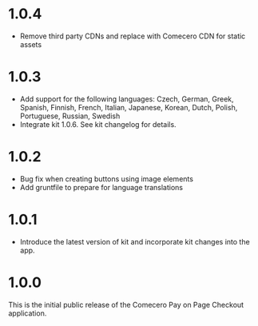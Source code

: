 ﻿<a name="1.0.4"></a>
# 1.0.4

- Remove third party CDNs and replace with Comecero CDN for static assets

<a name="1.0.3"></a>
# 1.0.3

- Add support for the following languages: Czech, German, Greek, Spanish, Finnish, French, Italian, Japanese, Korean, Dutch, Polish, Portuguese, Russian, Swedish
- Integrate kit 1.0.6. See kit changelog for details.

<a name="1.0.2"></a>
# 1.0.2

- Bug fix when creating buttons using image elements
- Add gruntfile to prepare for language translations

<a name="1.0.1"></a>
# 1.0.1

- Introduce the latest version of kit and incorporate kit changes into the app.

<a name="1.0.0"></a>
# 1.0.0

This is the initial public release of the Comecero Pay on Page Checkout application.
